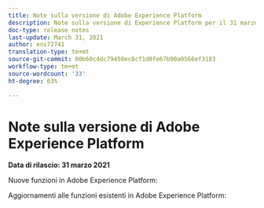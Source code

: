 ```yaml
---
title: Note sulla versione di Adobe Experience Platform
description: Note sulla versione di Experience Platform per il 31 marzo 2021.
doc-type: release notes
last-update: March 31, 2021
author: ens72741
translation-type: tm+mt
source-git-commit: 00b60c4dc79450ec8cf1d0fe67b90a0566ef3183
workflow-type: tm+mt
source-wordcount: '33'
ht-degree: 63%

---
```



# Note sulla versione di Adobe Experience Platform

**Data di rilascio: 31 marzo 2021**

Nuove funzioni in Adobe Experience Platform:


Aggiornamenti alle funzioni esistenti in Adobe Experience Platform: